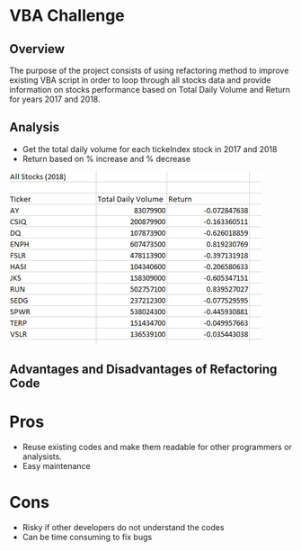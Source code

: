  # VBA Challenge

 ## Overview

The purpose of the project consists of using refactoring method to improve existing VBA script in order to loop through all stocks data and provide information on stocks performance based on Total Daily Volume  and Return for years 2017 and 2018. 

## Analysis
- Get the total daily volume for each tickeIndex  stock in 2017 and 2018
- Return based on % increase and % decrease 



![Stock_Analysis_2018.PNG](https://github.com/assaci/Assessment/blob/main/Stock_Analysis_2018.PNG?raw=true)


## Advantages and Disadvantages of Refactoring Code 

# Pros
- Reuse existing codes and make them readable for other programmers or analysists.
- Easy maintenance


# Cons

 - Risky if other developers do not understand the codes
 - Can be time consuming to fix bugs
